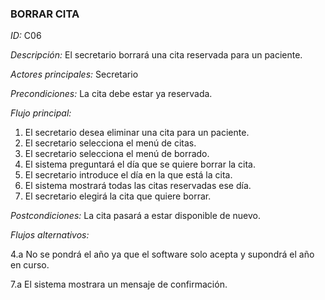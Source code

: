 ### **BORRAR CITA**
*ID:* C06	

*Descripción:* El secretario borrará una cita reservada para un paciente.

*Actores principales:* Secretario

*Precondiciones:*
La cita debe estar ya reservada.

*Flujo principal:*
1. El secretario desea eliminar una cita para un paciente.
2. El secretario selecciona el menú de citas.
3. El secretario selecciona el menú de borrado.
4. El sistema preguntará el día que se quiere borrar la cita.
5. El secretario introduce el día en la que está la cita.
6. El sistema mostrará todas las citas reservadas ese día.
7. El secretario elegirá la cita que quiere borrar.

*Postcondiciones:*
La cita pasará a estar disponible de nuevo.

*Flujos alternativos:*

4.a No se pondrá el año ya que el software solo acepta y supondrá el año en curso.

7.a El sistema mostrara un mensaje de confirmación.
